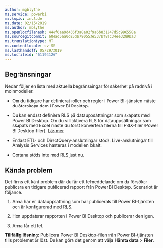 ```yaml
---
author: mgblythe
ms.service: powerbi
ms.topic: include
ms.date: 02/15/2019
ms.author: mblythe
ms.openlocfilehash: 44ef0aa9d436f3a8a02f9a6b831847d5c996558a
ms.sourcegitcommit: 60dad5aa0d85db790553e537bf8ac34ee3289ba3
ms.translationtype: MT
ms.contentlocale: sv-SE
ms.lasthandoff: 05/29/2019
ms.locfileid: "61194126"
---
```

## <a name="limitations"></a>Begränsningar

Nedan följer en lista med aktuella begränsningar för säkerhet på radnivå i molnmodeller.

* Om du tidigare har definierat roller och regler i Power BI-tjänsten måste du återskapa dem i Power BI Desktop.

* Du kan endast definiera RLS på datauppsättningar som skapats med Power BI Desktop. Om du vill aktivera RLS för datauppsättningar som skapats med Excel måste du först konvertera filerna till PBIX-filer (Power BI Desktop-filer). [Läs mer](../desktop-import-excel-workbooks.md)

* Endast ETL- och DirectQuery-anslutningar stöds. Live-anslutningar till Analysis Services hanteras i modellen lokalt.

* Cortana stöds inte med RLS just nu.

## <a name="known-issues"></a>Kända problem

Det finns ett känt problem där du får ett felmeddelande om du försöker publicera en tidigare publicerad rapport från Power BI Desktop. Scenariot är följande.

1. Anna har en datauppsättning som har publicerats till Power BI-tjänsten och är konfigurerad med RLS.

1. Hon uppdaterar rapporten i Power BI Desktop och publicerar den igen.

1. Anna får ett fel.

**Tillfällig lösning:** Publicera Power BI Desktop-filen från Power BI-tjänsten tills problemet är löst. Du kan göra det genom att välja **Hämta data** > **Filer**.
